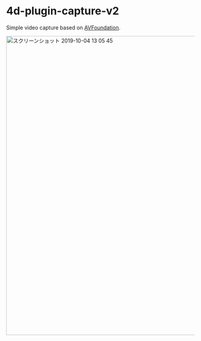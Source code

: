 # 4d-plugin-capture-v2
Simple video capture based on [AVFoundation](https://developer.apple.com/av-foundation/).

<img width="800" alt="スクリーンショット 2019-10-04 13 05 45" src="https://user-images.githubusercontent.com/1725068/66180370-be692700-e6a7-11e9-942e-dbaeb5399afb.png">
